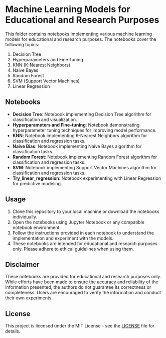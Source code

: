 # Machine Learning Models for Educational and Research Purposes

This folder contains notebooks implementing various machine learning models for educational and research purposes. The notebooks cover the following topics:

1. Decision Tree
2. Hyperparameters and Fine-tuning
3. KNN (K-Nearest Neighbors)
4. Naive Bayes
5. Random Forest
6. SVM (Support Vector Machines)
7. Linear Regression

## Notebooks

- **Decision Tree**: Notebook implementing Decision Tree algorithm for classification and visualization.
- **Hyperparameters and Fine-tuning**: Notebook demonstrating hyperparameter tuning techniques for improving model performance.
- **KNN**: Notebook implementing K-Nearest Neighbors algorithm for classification and regression tasks.
- **Naive Bias**: Notebook implementing Naive Bayes algorithm for classification tasks.
- **Random Forest**: Notebook implementing Random Forest algorithm for classification and regression tasks.
- **SVM**: Notebook implementing Support Vector Machines algorithm for classification and regression tasks.
- **Try_linear_regression**: Notebook experimenting with Linear Regression for predictive modeling.

## Usage

1. Clone this repository to your local machine or download the notebooks individually.
2. Open the notebooks using Jupyter Notebook or any compatible notebook environment.
3. Follow the instructions provided in each notebook to understand the implementation and experiment with the models.
4. These notebooks are intended for educational and research purposes only. Please adhere to ethical guidelines when using them.

## Disclaimer

These notebooks are provided for educational and research purposes only. While efforts have been made to ensure the accuracy and reliability of the information presented, the authors do not guarantee its correctness or completeness. Users are encouraged to verify the information and conduct their own experiments.

## License

This project is licensed under the MIT License - see the [LICENSE](LICENSE) file for details.
